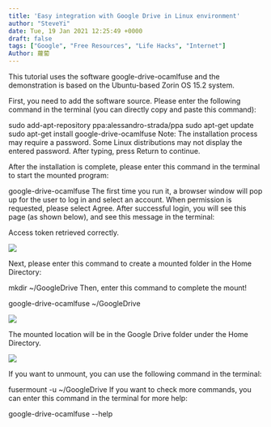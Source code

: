 ```yaml
---
title: 'Easy integration with Google Drive in Linux environment'
author: "SteveYi"
date: Tue, 19 Jan 2021 12:25:49 +0000
draft: false
tags: ["Google", "Free Resources", "Life Hacks", "Internet"]
Author: 蘿蔔
---
```

This tutorial uses the software google-drive-ocamlfuse and the demonstration is based on the Ubuntu-based Zorin OS 15.2 system.

First, you need to add the software source. Please enter the following command in the terminal (you can directly copy and paste this command):

sudo add-apt-repository ppa:alessandro-strada/ppa
sudo apt-get update
sudo apt-get install google-drive-ocamlfuse
Note: The installation process may require a password. Some Linux distributions may not display the entered password. After typing, press Return to continue.

After the installation is complete, please enter this command in the terminal to start the mounted program:

google-drive-ocamlfuse
The first time you run it, a browser window will pop up for the user to log in and select an account. When permission is requested, please select Agree.
After successful login, you will see this page (as shown below), and see this message in the terminal:

Access token retrieved correctly.

![](https://static-a1.steveyi.net/media/blog/2021011913110433.png)

Next, please enter this command to create a mounted folder in the Home Directory:

mkdir ~/GoogleDrive
Then, enter this command to complete the mount!

google-drive-ocamlfuse ~/GoogleDrive

![](https://static-a1.steveyi.net/media/blog/2021011913111963.png)

The mounted location will be in the Google Drive folder under the Home Directory.

![](https://static-a1.steveyi.net/media/blog/2021011913113183.png)

If you want to unmount, you can use the following command in the terminal:

fusermount -u ~/GoogleDrive
If you want to check more commands, you can enter this command in the terminal for more help:

google-drive-ocamlfuse --help
